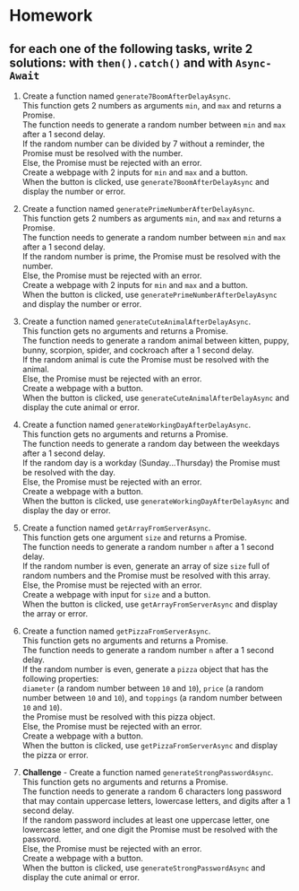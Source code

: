 # Homework

## for each one of the following tasks, write 2 solutions: with `then().catch()` and with `Async-Await`

1. Create a function named `generate7BoomAfterDelayAsync`.  
   This function gets 2 numbers as arguments `min`, and `max` and returns a Promise.  
   The function needs to generate a random number between `min` and `max` after a 1 second delay.  
   If the random number can be divided by 7 without a reminder, the Promise must be resolved with the number.  
   Else, the Promise must be rejected with an error.  
   Create a webpage with 2 inputs for `min` and `max` and a button.  
   When the button is clicked, use `generate7BoomAfterDelayAsync` and display the number or error.

2. Create a function named `generatePrimeNumberAfterDelayAsync`.  
   This function gets 2 numbers as arguments `min`, and `max` and returns a Promise.  
   The function needs to generate a random number between `min` and `max` after a 1 second delay.  
   If the random number is prime, the Promise must be resolved with the number.  
   Else, the Promise must be rejected with an error.  
   Create a webpage with 2 inputs for `min` and `max` and a button.  
   When the button is clicked, use `generatePrimeNumberAfterDelayAsync` and display the number or error.

3. Create a function named `generateCuteAnimalAfterDelayAsync`.  
   This function gets no arguments and returns a Promise.  
   The function needs to generate a random animal between kitten, puppy, bunny, scorpion, spider, and cockroach after a 1 second delay.  
   If the random animal is cute the Promise must be resolved with the animal.  
   Else, the Promise must be rejected with an error.  
   Create a webpage with a button.  
   When the button is clicked, use `generateCuteAnimalAfterDelayAsync` and display the cute animal or error.

4. Create a function named `generateWorkingDayAfterDelayAsync`.  
   This function gets no arguments and returns a Promise.  
   The function needs to generate a random day between the weekdays after a 1 second delay.  
   If the random day is a workday (Sunday...Thursday) the Promise must be resolved with the day.  
   Else, the Promise must be rejected with an error.  
   Create a webpage with a button.  
   When the button is clicked, use `generateWorkingDayAfterDelayAsync` and display the day or error.

5. Create a function named `getArrayFromServerAsync`.  
   This function gets one argument `size` and returns a Promise.  
   The function needs to generate a random number `n` after a 1 second delay.  
   If the random number is even, generate an array of size `size` full of random numbers and the Promise must be resolved with this array.  
   Else, the Promise must be rejected with an error.  
   Create a webpage with input for `size` and a button.  
   When the button is clicked, use `getArrayFromServerAsync` and display the array or error.

6. Create a function named `getPizzaFromServerAsync`.  
   This function gets no arguments and returns a Promise.  
   The function needs to generate a random number `n` after a 1 second delay.  
   If the random number is even, generate a `pizza` object that has the following properties:  
   `diameter` (a random number between `10` and `10`), `price` (a random number between `10` and `10`), and `toppings` (a random number between `10` and `10`).  
   the Promise must be resolved with this pizza object.  
   Else, the Promise must be rejected with an error.  
   Create a webpage with a button.  
   When the button is clicked, use `getPizzaFromServerAsync` and display the pizza or error.

7. **Challenge** - Create a function named `generateStrongPasswordAsync`.  
   This function gets no arguments and returns a Promise.  
   The function needs to generate a random 6 characters long password that may contain uppercase letters, lowercase letters, and digits after a 1 second delay.  
   If the random password includes at least one uppercase letter, one lowercase letter, and one digit the Promise must be resolved with the password.  
   Else, the Promise must be rejected with an error.  
   Create a webpage with a button.  
   When the button is clicked, use `generateStrongPasswordAsync` and display the cute animal or error.
